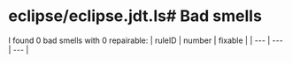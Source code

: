# eclipse/eclipse.jdt.ls# Bad smells
I found 0 bad smells with 0 repairable:
| ruleID | number | fixable |
| --- | --- | --- |

